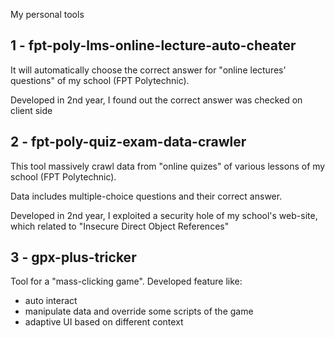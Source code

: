 My personal tools

## 1 - fpt-poly-lms-online-lecture-auto-cheater
It will automatically choose the correct answer for "online lectures' questions" of my school (FPT Polytechnic).

Developed in 2nd year, I found out the correct answer was checked on client side

## 2 - fpt-poly-quiz-exam-data-crawler
This tool massively crawl data from "online quizes" of various lessons of my school (FPT Polytechnic).

Data includes multiple-choice questions and their correct answer.

Developed in 2nd year, I exploited a security hole of my school's web-site, which related to "Insecure Direct Object References"

## 3 - gpx-plus-tricker
Tool for a "mass-clicking game".
Developed feature like:
- auto interact
- manipulate data and override some scripts of the game
- adaptive UI based on different context

